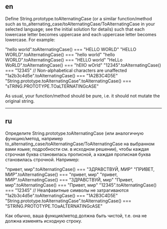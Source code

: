 ## en

Define String.prototype.toAlternatingCase (or a similar function/method such as to_alternating_case/toAlternatingCase/ToAlternatingCase in your selected language; see the initial solution for details) such that each lowercase letter becomes uppercase and each uppercase letter becomes lowercase. For example:

"hello world".toAlternatingCase() === "HELLO WORLD"
"HELLO WORLD".toAlternatingCase() === "hello world"
"hello WORLD".toAlternatingCase() === "HELLO world"
"HeLLo WoRLD".toAlternatingCase() === "hEllO wOrld"
"12345".toAlternatingCase() === "12345" // Non-alphabetical characters are unaffected
"1a2b3c4d5e".toAlternatingCase() === "1A2B3C4D5E"
"String.prototype.toAlternatingCase".toAlternatingCase() === "sTRING.PROTOTYPE.TOaLTERNATINGcASE"

As usual, your function/method should be pure, i.e. it should not mutate the original string.

---

## ru

Определите String.prototype.toAlternatingCase (или аналогичную функцию/метод, например to_alternating_case/toAlternatingCase/ToAlternatingCase на выбранном вами языке; подробности см. в исходном решении), чтобы каждая строчная буква становилась прописной, а каждая прописная буква становилась строчной. Например:

"привет, мир".toAlternatingCase() === "ЗДРАВСТВУЙ, МИР"
"ПРИВЕТ, МИР".toAlternatingCase() === "привет, мир"
"привет, МИР".toAlternatingCase() === "ЗДРАВСТВУЙ, мир"
"Привет, мир".toAlternatingCase() === "Привет, мир"
"12345".toAlternatingCase() === "12345" // Неалфавитные символы не затрагиваются
"1a2b3c4d5e".toAlternatingCase() === "1A2B3C4D5E"
"String.prototype.toAlternatingCase".toAlternatingCase() === "STRING.PROTOTYPE.TOaALTERNATINGcASE"

Как обычно, ваша функция/метод должна быть чистой, т.е. она не должна изменять исходную строку.
